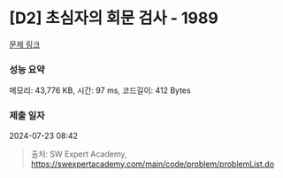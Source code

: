 # [D2] 초심자의 회문 검사 - 1989 

[문제 링크](https://swexpertacademy.com/main/code/problem/problemDetail.do?contestProbId=AV5PyTLqAf4DFAUq) 

### 성능 요약

메모리: 43,776 KB, 시간: 97 ms, 코드길이: 412 Bytes

### 제출 일자

2024-07-23 08:42



> 출처: SW Expert Academy, https://swexpertacademy.com/main/code/problem/problemList.do